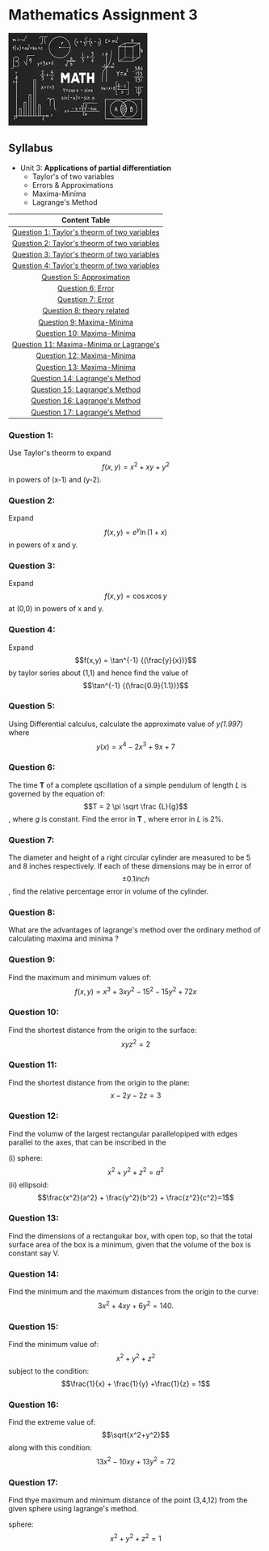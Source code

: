 # Mathematics Assignment 3

![](maths.jpeg)

## Syllabus

- Unit 3: __Applications of partial differentiation__
  -  Taylor's of two variables
  -  Errors & Approximations
  -  Maxima-Minima
  - Lagrange's Method

| Content Table |
|:-------:|
| [Question 1: Taylor's theorm of two variables](#question-1) |
| [Question 2: Taylor's theorm of two variables](#question-2) |
| [Question 3: Taylor's theorm of two variables](#question-3) |
| [Question 4: Taylor's theorm of two variables](#question-4) |
| [Question 5: Approximation](#question-5) |
| [Question 6: Error](#question-6) |
| [Question 7: Error](#question-7) |
| [Question 8: theory related](#question-8) |
| [Question 9: Maxima-Minima](#question-9) |
| [Question 10: Maxima-Minima](#question-10) |
| [Question 11: Maxima-Minima or Lagrange's](#question-11) |
| [Question 12: Maxima-Minima](#question-12) |
| [Question 13: Maxima-Minima](#question-13) |
| [Question 14: Lagrange's Method](#question-14) |
| [Question 15: Lagrange's Method](#question-15) |
| [Question 16: Lagrange's Method](#question-16) |
| [Question 17: Lagrange's Method](#question-17) |


### Question 1:

Use Taylor's theorm to expand $$f(x,y) = x^2 + xy + y^2$$ in powers of (x-1) and (y-2).



### Question 2:

Expand $$f(x,y) = e^y \ln (1+x)$$ in powers of x and y.

### Question 3: 

Expand $$f(x,y)= \cos{x} \cos{y}$$ at (0,0) in powers of x and y.

### Question 4:

Expand $$f(x,y) = \tan^{-1} {(\frac{y}{x})}$$ by taylor series about (1,1) and hence find the value of $$\tan^{-1} {(\frac{0.9}{1.1})}$$

### Question 5: 

Using Differential calculus, calculate the approximate value of _y(1.997)_ where $$y(x) = x^4 - 2x^3 + 9x +7$$

### Question 6: 

The time __T__ of a complete qscillation of a simple pendulum of length _L_ is governed by the equation of:
 $$T = 2 \pi \sqrt \frac {L}{g}$$ 
 , where _g_ is constant. Find the error in __T__ , where error in _L_ is 2%.

### Question 7: 

The diameter and height of a right circular cylinder are measured to be  5 and 8 inches respectively. If each of these dimensions may be in error of $$\pm 0.1 inch$$, find the relative percentage error in volume of the cylinder.

### Question 8:
What are the advantages of lagrange's method over the ordinary method of calculating maxima and minima ?

### Question 9: 

Find the maximum and minimum values of:
$$f(x,y)= x^3 + 3xy^2 -15^2 -15y^2 + 72x$$

### Question 10: 

Find the shortest distance from the origin to the surface:
$$xyz^2=2$$

### Question 11: 

Find the shortest distance from the origin to the plane: 
$$x-2y-2z=3$$

### Question 12: 

Find the volumw of the largest rectangular parallelopiped with edges parallel to the axes, that can be inscribed in the 

(i) sphere:
 $$x^2+y^2+z^2=a^2$$
(ii) ellipsoid:
 $$\frac{x^2}{a^2} + \frac{y^2}{b^2} + \frac{z^2}{c^2}=1$$

### Question 13: 

Find the dimensions of a rectangukar box, with open top, so that the total surface area of the box is a minimum, given that the volume of the box is constant say V.

### Question 14: 

Find the minimum and the maximum distances from the origin to the curve:
$$3x^2+4xy+6y^2=140.$$

### Question 15: 

Find the minimum value of:
$$x^2+y^2+z^2$$
subject to the condition: 
$$\frac{1}{x} + \frac{1}{y} +\frac{1}{z} = 1$$ 


### Question 16: 

Find the extreme value of:
$$\sqrt{x^2+y^2}$$
along with this condition:  
$$13x^2-10xy+13y^2=72$$

### Question 17: 

Find thye maximum and minimum distance of the point (3,4,12) from the given sphere using lagrange's method.

sphere: 
$$x^2+y^2+z^2=1$$
